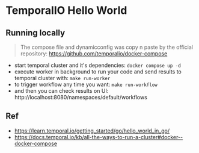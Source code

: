 # TemporalIO Hello World

## Running locally

> The compose file and dynamicconfig was copy n paste by the official repository: https://github.com/temporalio/docker-compose

- start temporal cluster and it's dependencies: `docker compose up -d`
- execute worker in background to run your code and send results to temporal cluster with: `make run-worker`
- to trigger workflow any time you want: `make run-workflow`
- and then you can check results on UI: http://localhost:8080/namespaces/default/workflows

## Ref

- https://learn.temporal.io/getting_started/go/hello_world_in_go/
- https://docs.temporal.io/kb/all-the-ways-to-run-a-cluster#docker--docker-compose